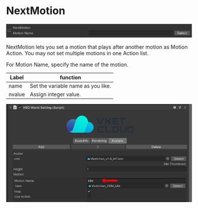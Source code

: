 
# NextMotion
![NextMotion](img/NextMotion.jpg)

NextMotion lets you set a motion that plays after another motion as Motion Action. You may not set multiple motions in one Action list.

For Motion Name, specify the name of the motion.

|  Label |  function  |
| ----   | ---- |
| name | Set the variable name as you like. |
| nvalue | Assign integer value. |


![MotionNameInAvatar](img/MotionNameInAvatar.jpg)